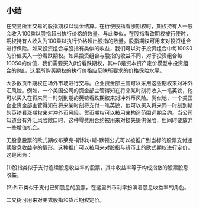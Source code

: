 ## 小结

在交易所里交易的股指期权以现金结算。在行使股指看涨期权时，期权持有人一般会收入100乘以股指超出执行价格的数量。与此类似，在股指看跌期权被行使时，期权持有人收入为100乘以执行价格超出股指的数量。股指期权可用来对投资组合进行保险。如果投资组合与股指有类似的收益，我们可以对于投资组合中每100S0的价值买入一份看跌期权。如果投资组合与股指的收益不同，对于投资组合每100S0的价值，我们需要买入β份看跌期权，其中β是资本资产定价模型中投资组合的β值，这里所购买期权的执行价格应反映所要求的价格保险水平。


大多数货币期权在场外市场进行交易。企业资金部主管可以采用这些期权来对冲外汇风险。例如，一个美国公司的资金部主管得知在将来某时刻将收入一笔英镑，他可以买入在将来同一时刻到期的英镑看跌期权来对冲外币风险。类似地，一个美国企业资金部主管得知在将来某时刻将支付一笔英镑，他可以买入将来同一时刻到期的英镑看涨期权来对冲外币风险。货币期权可以被用来构造范围远期合约。当公司知道会有外汇风险敞口时，这种零费用合约被用来对损失提供保险，但同时要放弃一些增值机会。

无股息股票的欧式期权布莱克-斯科尔斯-默顿公式可以被推广到当标的股票支付连续股息收益率的情形。这种推广可以被用来对股指与货币上的欧式期权进行定价，这是因为：

(1)股指类似于支付连续股息收益率的股票，其中收益率等于构成指数的股票股息收益。

(2)外币类似于支付已知股息的股票，在这里外币利率扮演着股息收益率的角色。

二叉树可用来对美式股指和货币期权定价。